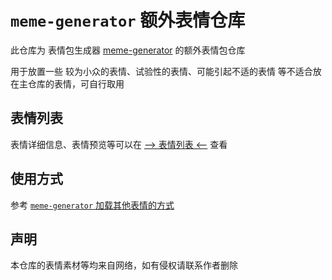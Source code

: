 # `meme-generator` 额外表情仓库

此仓库为 表情包生成器 [meme-generator](https://github.com/MeetWq/meme-generator) 的额外表情包仓库

用于放置一些 较为小众的表情、试验性的表情、可能引起不适的表情 等不适合放在主仓库的表情，可自行取用


## 表情列表

表情详细信息、表情预览等可以在 [--> 表情列表 <--](docs/memes.md) 查看


## 使用方式

参考 [`meme-generator` 加载其他表情的方式](https://github.com/MeetWq/meme-generator/blob/main/docs/develop.md#加载表情)


## 声明

本仓库的表情素材等均来自网络，如有侵权请联系作者删除
